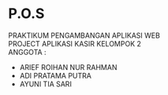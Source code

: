 # P.O.S

PRAKTIKUM PENGAMBANGAN APLIKASI WEB <br>
PROJECT APLIKASI KASIR KELOMPOK 2 <br>
ANGGOTA :  <br>
<ul>
  <li>ARIEF ROIHAN NUR RAHMAN</li>
  <li>ADI PRATAMA PUTRA</li>
  <li>AYUNI TIA SARI</li>
</ul>



